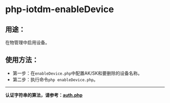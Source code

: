 # php-iotdm-enableDevice

## 用途：

在物管理中启用设备。

## 使用方法：

* 第一步：在`enableDevice.php`中配置AK/SK和要删除的设备名称。
* 第二步：执行命令`php enableDevice.php`。

---

**认证字符串的算法，请参考：[auth.php](../../authorization/auth.php)**
